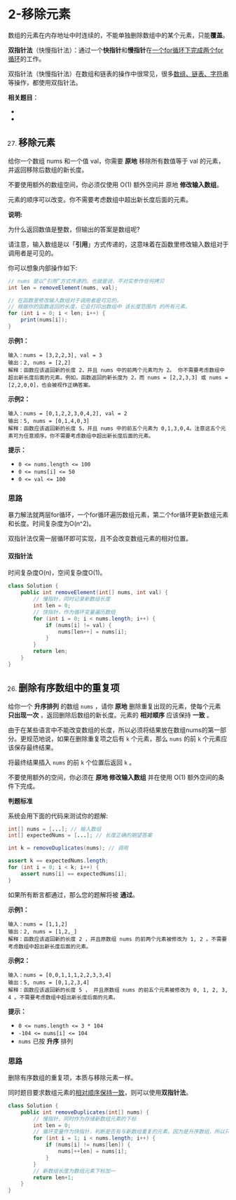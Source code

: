# 2-移除元素

数组的元素在内存地址中时连续的，不能单独删除数组中的某个元素，只能**覆盖**。

**双指针法**（快慢指针法）：通过一个**快指针**和**慢指针**在<u>一个for循环下完成两个for循环</u>的工作。

双指针法（快慢指针法）在数组和链表的操作中很常见，很多<u>数组、链表、字符串</u>等操作，都使用双指针法。

**相关题目**：

- [27.移除元素]: #移除元素

- [26.删除有序数组中的重复项]: #删除有序数组中的重复项






27. ## 移除元素

给你一个数组 nums 和一个值 val，你需要 **原地** 移除所有数值等于 val 的元素，并返回移除后数组的新长度。

不要使用额外的数组空间，你必须仅使用 O(1) 额外空间并 原地 **修改输入数组**。

元素的顺序可以改变。你不需要考虑数组中超出新长度后面的元素。



**说明:**

为什么返回数值是整数，但输出的答案是数组呢?

请注意，输入数组是以「**引用**」方式传递的，这意味着在函数里修改输入数组对于调用者是可见的。

你可以想象内部操作如下:

```java
// nums 是以“引用”方式传递的。也就是说，不对实参作任何拷贝
int len = removeElement(nums, val);

// 在函数里修改输入数组对于调用者是可见的。
// 根据你的函数返回的长度，它会打印出数组中 该长度范围内 的所有元素。
for (int i = 0; i < len; i++) {
	print(nums[i]);
}
```

**示例1：**

```
输入：nums = [3,2,2,3], val = 3
输出：2, nums = [2,2]
解释：函数应该返回新的长度 2，并且 nums 中的前两个元素均为 2。 你不需要考虑数组中超出新长度后面的元素。例如，函数返回的新长度为 2，而 nums = [2,2,3,3] 或 nums = [2,2,0,0]，也会被视作正确答案。
```

**示例2：**

```
输入：nums = [0,1,2,2,3,0,4,2], val = 2
输出：5, nums = [0,1,4,0,3]
解释：函数应该返回新的长度 5，并且 nums 中的前五个元素为 0,1,3,0,4。注意这五个元素可为任意顺序。你不需要考虑数组中超出新长度后面的元素。
```

**提示：**

- `0 <= nums.length <= 100`
- `0 <= nums[i] <= 50`
- `0 <= val <= 100`



### 思路

暴力解法就两层for循环，一个for循环遍历数组元素，第二个for循环更新数组元素和长度。时间复杂度为O(n^2)。

双指针法仅需一层循环即可实现，且不会改变数组元素的相对位置。

#### 双指针法

时间复杂度O(n)，空间复杂度O(1)。

```java
class Solution {
    public int removeElement(int[] nums, int val) {
        // 慢指针，同时记录新数组长度
        int len = 0;
        // 快指针，作为循环变量遍历数组
        for (int i = 0; i < nums.length; i++) {
            if (nums[i] != val) {
                nums[len++] = nums[i];
            }
        }
        return len;
    }
}
```





26. ## 删除有序数组中的重复项

给你一个 **升序排列** 的数组 `nums` ，请你 **原地** 删除重复出现的元素，使每个元素 **只出现一次** ，返回删除后数组的新长度。元素的 **相对顺序** 应该保持 **一致** 。

由于在某些语言中不能改变数组的长度，所以必须将结果放在数组nums的第一部分。更规范地说，如果在删除重复项之后有 `k` 个元素，那么 `nums` 的前 `k` 个元素应该保存最终结果。

将最终结果插入 `nums` 的前 `k` 个位置后返回 `k` 。

不要使用额外的空间，你必须在 **原地 修改输入数组** 并在使用 O(1) 额外空间的条件下完成。



**判题标准**

系统会用下面的代码来测试你的题解:

```java
int[] nums = [...]; // 输入数组
int[] expectedNums = [...]; // 长度正确的期望答案

int k = removeDuplicates(nums); // 调用

assert k == expectedNums.length;
for (int i = 0; i < k; i++) {
    assert nums[i] == expectedNums[i];
}
```

如果所有断言都通过，那么您的题解将被 **通过**。

**示例1：**

```
输入：nums = [1,1,2]
输出：2, nums = [1,2,_]
解释：函数应该返回新的长度 2 ，并且原数组 nums 的前两个元素被修改为 1, 2 。不需要考虑数组中超出新长度后面的元素。
```

**示例2：**

```
输入：nums = [0,0,1,1,1,2,2,3,3,4]
输出：5, nums = [0,1,2,3,4]
解释：函数应该返回新的长度 5 ， 并且原数组 nums 的前五个元素被修改为 0, 1, 2, 3, 4 。不需要考虑数组中超出新长度后面的元素。
```

**提示：**

- `0 <= nums.length <= 3 * 104`
- `-104 <= nums[i] <= 104`
- `nums` 已按 **升序** 排列



### 思路

删除有序数组的重复项，本质与移除元素一样。

同时题目要求数组元素的<u>相对顺序保持一致</u>，则可以使用**双指针法**。

```java
class Solution {
    public int removeDuplicates(int[] nums) {
        // 慢指针，同时作为存储新数组元素的下标
        int len = 0;
        // 循环变量作为快指针，判断是否有与新数组重复的元素。因为是升序数组，所以只需判断最后一个元素即可。
        for (int i = 1; i < nums.length; i++) {
            if (nums[i] != nums[len]) {
                nums[++len] = nums[i];
            }
        }
        // 新数组长度为数组元素下标加一
        return len+1;
    }
}
```

